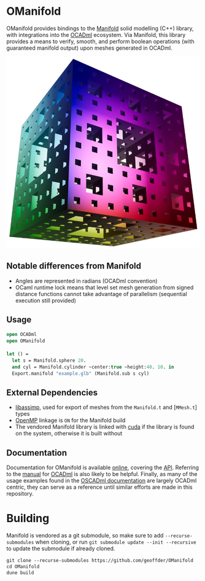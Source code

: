 # OManifold

OManifold provides bindings to the [Manifold](https://github.com/elalish/manifold)
solid modelling (C++) library, with integrations into the
[OCADml](https:/github.com/OCADml/OCADml) ecosystem. Via Manifold, this library
provides a means to verify, smooth, and perform boolean operations (with guaranteed manifold output) upon meshes generated in OCADml.

![Manifold menger sponge logo](docs/assets/manifold_menger_sponge.png)

## Notable differences from Manifold

- Angles are represented in radians (OCADml convention)
- OCaml runtime lock means that level set mesh generation from signed distance
  functions cannot take advantage of parallelism (sequential execution still provided)

## Usage

``` ocaml
open OCADml
open OManifold

let () =
  let s = Manifold.sphere 20.
  and cyl = Manifold.cylinder ~center:true ~height:40. 10. in
  Export.manifold "example.glb" (Manifold.sub s cyl)
```

## External Dependencies

- [libassimp](https://github.com/assimp/assimp), used for export of meshes from
  the `Manifold.t` and [`MMesh.t`] types
- [OpenMP](https://www.openmp.org/) linkage is `ON` for the Manifold build
- The vendored Manifold library is linked with
 [cuda](https://developer.nvidia.com/cuda-toolkit) if the library is found on
 the system, otherwise it is built without

## Documentation

Documentation for OManifold is available
[online](https://geoffder.github.io/OManifold/OManifold/index.html), covering the
[API](https://geoffder.github.io/OManifold/OManifold/index.html#api). Referring
to the [manual](https://ocadml.github.io/OCADml/OCADml/index.html) for
[OCADml](https://github.com/OCADml/OCADml) is also likely to be helpful.
Finally, as many of the usage examples found in the [OSCADml
documentation](https://OCADml.github.io/OSCADml/OSCADml/index.html#examples) are
largely OCADml centric, they can serve as a reference until similar efforts are
made in this repository.

# Building

Manifold is vendored as a git submodule, so make sure to add
`--recurse-submodules` when cloning, or run `git submodule update --init
--recursive` to update the submodule if already cloned.

```
git clone --recurse-submodules https://github.com/geoffder/OManifold
cd OManifold
dune build
```
